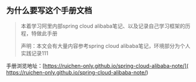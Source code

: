## 为什么要写这个手册文档

> 本着学习阿里内部spring cloud alibaba笔记、以及记录自己学习框架的历程，特做此手册
> 
> 声明：本文会有大量内容参考spring cloud alibaba笔记，环境部分为个人实践记录111

手册浏览地址：[https://ruichen-only.github.io/spring-cloud-alibaba-note/]( https://ruichen-only.github.io/spring-cloud-alibaba-note/)
